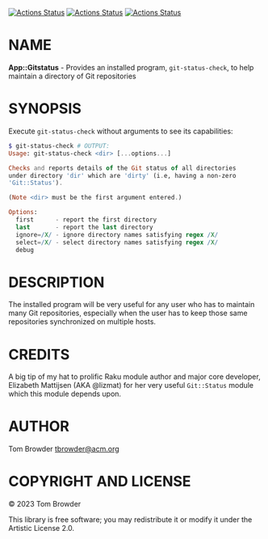 [![Actions Status](https://github.com/tbrowder/App-Gitstatus/actions/workflows/linux.yml/badge.svg)](https://github.com/tbrowder/App-Gitstatus/actions) [![Actions Status](https://github.com/tbrowder/App-Gitstatus/actions/workflows/macos.yml/badge.svg)](https://github.com/tbrowder/App-Gitstatus/actions) [![Actions Status](https://github.com/tbrowder/App-Gitstatus/actions/workflows/windows.yml/badge.svg)](https://github.com/tbrowder/App-Gitstatus/actions)

NAME
====

**App::Gitstatus** - Provides an installed program, `git-status-check`, to help maintain a directory of Git repositories

SYNOPSIS
========

Execute `git-status-check` without arguments to see its capabilities:

```raku
$ git-status-check # OUTPUT: 
Usage: git-status-check <dir> [...options...]

Checks and reports details of the Git status of all directories 
under directory 'dir' which are 'dirty' (i.e, having a non-zero
'Git::Status').

(Note <dir> must be the first argument entered.)

Options:
  first      - report the first directory
  last       - report the last directory
  ignore=/X/ - ignore directory names satisfying regex /X/
  select=/X/ - select directory names satisfying regex /X/
  debug
```

DESCRIPTION
===========

The installed program will be very useful for any user who has to maintain many Git repositories, especially when the user has to keep those same repositories synchronized on multiple hosts.

CREDITS
=======

A big tip of my hat to prolific Raku module author and major core developer, Elizabeth Mattijsen (AKA @lizmat) for her very useful `Git::Status` module which this module depends upon.

AUTHOR
======

Tom Browder <tbrowder@acm.org>

COPYRIGHT AND LICENSE
=====================

© 2023 Tom Browder

This library is free software; you may redistribute it or modify it under the Artistic License 2.0.

